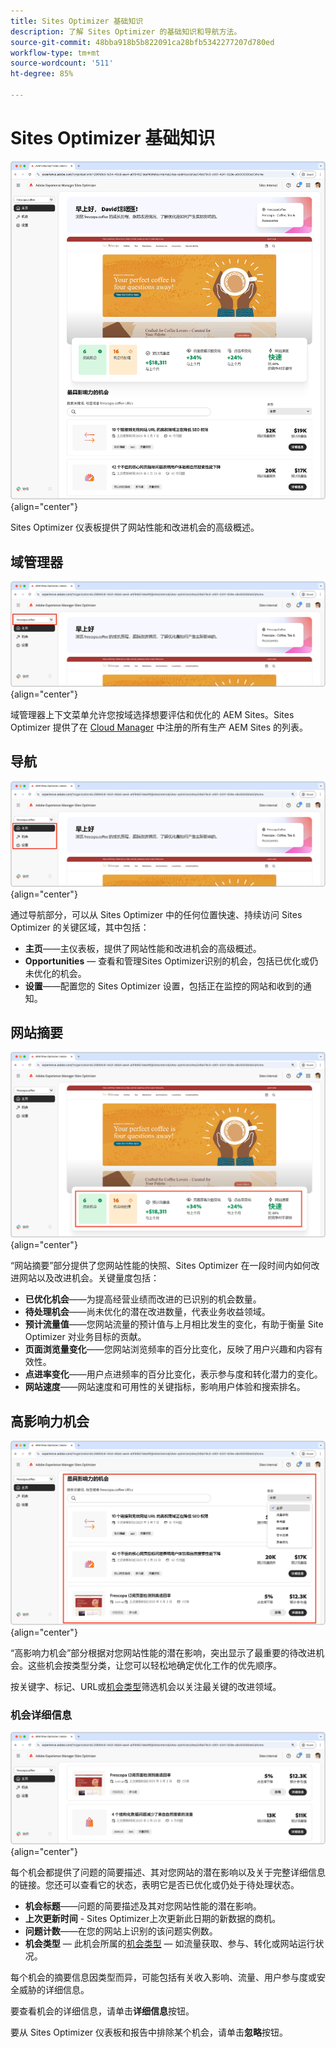 ```yaml
---
title: Sites Optimizer 基础知识
description: 了解 Sites Optimizer 的基础知识和导航方法。
source-git-commit: 48bba918b5b822091ca28bfb5342277207d780ed
workflow-type: tm+mt
source-wordcount: '511'
ht-degree: 85%

---
```



# Sites Optimizer 基础知识

![Sites Optimizer 主页](./assets/basics/hero.png){align="center"}

Sites Optimizer 仪表板提供了网站性能和改进机会的高级概述。

## 域管理器

![Site Optimizer 域管理器](./assets/basics/domain-manager.png){align="center"}

域管理器上下文菜单允许您按域选择想要评估和优化的 AEM Sites。Sites Optimizer 提供了在 [Cloud Manager](https://experienceleague.adobe.com/zh-hans/docs/experience-manager-cloud-service/content/implementing/using-cloud-manager/edge-delivery-sites/add-edge-delivery-site) 中注册的所有生产 AEM Sites 的列表。

## 导航

![Site Optimizer 导航](./assets/basics/navigation.png){align="center"}

通过导航部分，可以从 Sites Optimizer 中的任何位置快速、持续访问 Sites Optimizer 的关键区域，其中包括：

* **主页**——主仪表板，提供了网站性能和改进机会的高级概述。
* **Opportunities** — 查看和管理Sites Optimizer识别的机会，包括已优化或仍未优化的机会。
* **设置**——配置您的 Sites Optimizer 设置，包括正在监控的网站和收到的通知。

## 网站摘要

![Site Optimizer 网站摘要](./assets/basics/site-summary.png){align="center"}

“网站摘要”部分提供了您网站性能的快照、Sites Optimizer 在一段时间内如何改进网站以及改进机会。关键量度包括：

* **已优化机会**——为提高经营业绩而改进的已识别的机会数量。
* **待处理机会**——尚未优化的潜在改进数量，代表业务收益领域。
* **预计流量值**——您网站流量的预计值与上月相比发生的变化，有助于衡量 Site Optimizer 对业务目标的贡献。
* **页面浏览量变化**——您网站浏览频率的百分比变化，反映了用户兴趣和内容有效性。
* **点进率变化**——用户点进频率的百分比变化，表示参与度和转化潜力的变化。
* **网站速度**——网站速度和可用性的关键指标，影响用户体验和搜索排名。

## 高影响力机会

![Site Optimizer 高影响力机会](./assets/basics/high-impact-opportunities.png){align="center"}

“高影响力机会”部分根据对您网站性能的潜在影响，突出显示了最重要的待改进机会。这些机会按类型分类，让您可以轻松地确定优化工作的优先顺序。

按关键字、标记、URL或[机会类型](../opportunity-types/overview.md)筛选机会以关注最关键的改进领域。


### 机会详细信息

![Site Optimizer 高影响力机会](./assets/basics/high-impact-opportunity-details.png){align="center"}

每个机会都提供了问题的简要描述、其对您网站的潜在影响以及关于完整详细信息的链接。您还可以查看它的状态，表明它是否已优化或仍处于待处理状态。

* **机会标题**——问题的简要描述及其对您网站性能的潜在影响。
* **上次更新时间** - Sites Optimizer上次更新此日期的新数据的商机。
* **问题计数**——在您的网站上识别的该问题实例数。
* **机会类型** — 此机会所属的[机会类型](../opportunity-types/overview.md) — 如流量获取、参与、转化或网站运行状况。

每个机会的摘要信息因类型而异，可能包括有关收入影响、流量、用户参与度或安全威胁的详细信息。

要查看机会的详细信息，请单击&#x200B;**详细信息**&#x200B;按钮。

要从 Sites Optimizer 仪表板和报告中排除某个机会，请单击&#x200B;**忽略**&#x200B;按钮。
